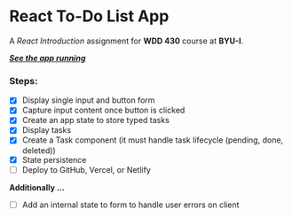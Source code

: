 # React To-Do List App

A _React Introduction_ assignment for **WDD 430** course at **BYU-I**.

[_**See the app running**_](https://wdd430-todo-list.netlify.app/)

### Steps:

- [x] Display single input and button form
- [x] Capture input content once button is clicked
- [x] Create an app state to store typed tasks
- [x] Display tasks
- [x] Create a Task component (it must handle task lifecycle (pending, done, deleted))
- [x] State persistence
- [ ] Deploy to GitHub, Vercel, or Netlify

**Additionally ...**

- [ ] Add an internal state to form to handle user errors on client

